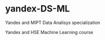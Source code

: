 # yandex-DS-ML
Yandex and MIPT Data Analisys specialization

Yandex and HSE Machine Learning course

